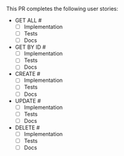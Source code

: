 This PR completes the following user stories:

- GET ALL #
  - [ ] Implementation
  - [ ] Tests
  - [ ] Docs

- GET BY ID #
  - [ ] Implementation
  - [ ] Tests
  - [ ] Docs

- CREATE #
  - [ ] Implementation
  - [ ] Tests
  - [ ] Docs
  
- UPDATE #
  - [ ] Implementation
  - [ ] Tests
  - [ ] Docs

- DELETE #
  - [ ] Implementation
  - [ ] Tests
  - [ ] Docs
